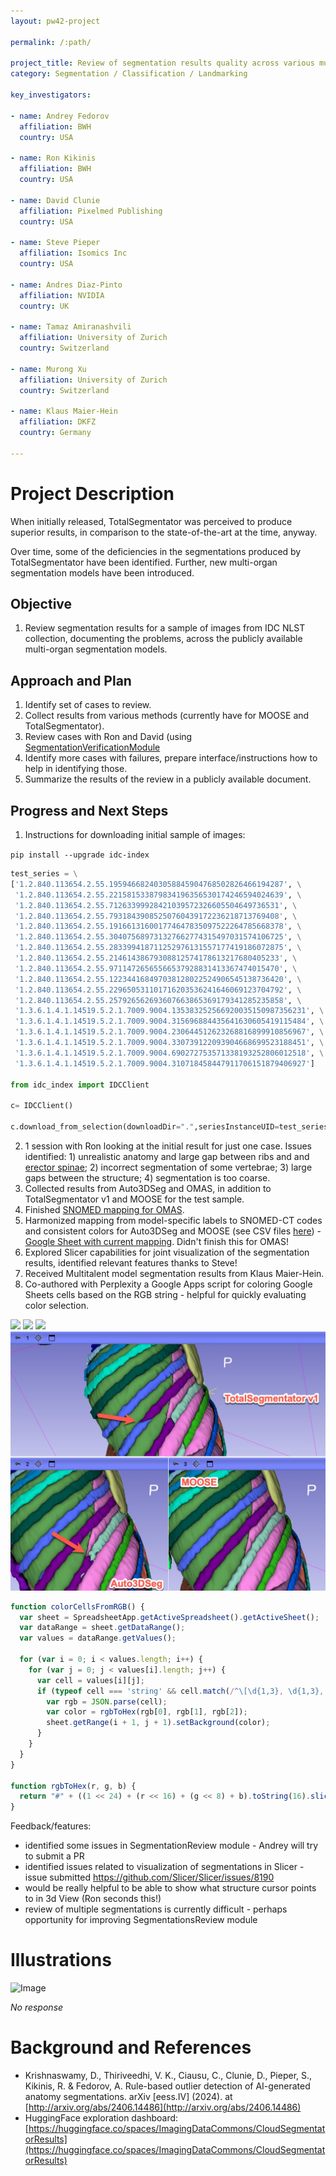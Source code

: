 ```yaml
---
layout: pw42-project

permalink: /:path/

project_title: Review of segmentation results quality across various multi-organ segmentation models
category: Segmentation / Classification / Landmarking

key_investigators:

- name: Andrey Fedorov
  affiliation: BWH
  country: USA

- name: Ron Kikinis
  affiliation: BWH
  country: USA

- name: David Clunie
  affiliation: Pixelmed Publishing
  country: USA

- name: Steve Pieper
  affiliation: Isomics Inc
  country: USA

- name: Andres Diaz-Pinto
  affiliation: NVIDIA
  country: UK

- name: Tamaz Amiranashvili
  affiliation: University of Zurich
  country: Switzerland

- name: Murong Xu
  affiliation: University of Zurich
  country: Switzerland

- name: Klaus Maier-Hein
  affiliation: DKFZ
  country: Germany

---
```


# Project Description

<!-- Add a short paragraph describing the project. -->


When initially released, TotalSegmentator was perceived to produce superior results, in comparison to the state-of-the-art at the time, anyway.

Over time, some of the deficiencies in the segmentations produced by TotalSegmentator have been identified. Further, new multi-organ segmentation models have been introduced.



## Objective

<!-- Describe here WHAT you would like to achieve (what you will have as end result). -->


1. Review segmentation results for a sample of images from IDC NLST collection, documenting the problems, across the publicly available multi-organ segmentation models. 





## Approach and Plan

<!-- Describe here HOW you would like to achieve the objectives stated above. -->

1. Identify set of cases to review.
2. Collect results from various methods (currently have for MOOSE and TotalSegmentator).
3. Review cases with Ron and David (using [SegmentationVerificationModule](https://projectweek.na-mic.org/PW41_2024_MIT/Projects/SegmentationVerificationModuleForFinalizingMultiLabelAiSegmentations/)
4. Identify more cases with failures, prepare interface/instructions how to help in identifying those.
5. Summarize the results of the review in a publicly available document.

## Progress and Next Steps

1. Instructions for downloading initial sample of images:

`pip install --upgrade idc-index`

```python
test_series = \
['1.2.840.113654.2.55.195946682403058845904768502826466194287', \
 '1.2.840.113654.2.55.221581533879834196356530174246594024639', \
 '1.2.840.113654.2.55.71263399928421039572326605504649736531', \
 '1.2.840.113654.2.55.79318439085250760439172236218713769408', \
 '1.2.840.113654.2.55.191661316001774647835097522264785668378', \
 '1.2.840.113654.2.55.304075689731327662774315497031574106725', \
 '1.2.840.113654.2.55.283399418711252976131557177419186072875', \
 '1.2.840.113654.2.55.21461438679308812574178613217680405233', \
 '1.2.840.113654.2.55.97114726565566537928831413367474015470', \
 '1.2.840.113654.2.55.122344168497038128022524906545138736420', \
 '1.2.840.113654.2.55.229650531101716203536241646069123704792', \
 '1.2.840.113654.2.55.257926562693607663865369179341285235858', \
 '1.3.6.1.4.1.14519.5.2.1.7009.9004.135383252566920035150987356231', \
 '1.3.6.1.4.1.14519.5.2.1.7009.9004.315696884435641630605419115484', \
 '1.3.6.1.4.1.14519.5.2.1.7009.9004.230644512623268816899910856967', \
 '1.3.6.1.4.1.14519.5.2.1.7009.9004.330739122093904668699523188451', \
 '1.3.6.1.4.1.14519.5.2.1.7009.9004.690272753571338193252806012518', \
 '1.3.6.1.4.1.14519.5.2.1.7009.9004.310718458447911706151879406927']

from idc_index import IDCClient 

c= IDCClient()

c.download_from_selection(downloadDir=".",seriesInstanceUID=test_series)
```

2. 1 session with Ron looking at the initial result for just one case. Issues identified: 1) unrealistic anatomy and large gap between ribs and and [erector spinae](https://www.kenhub.com/en/library/anatomy/erector-spinae-muscles); 2) incorrect segmentation of some vertebrae; 3) large gaps between the structure; 4) segmentation is too coarse.
3. Collected results from Auto3DSeg and OMAS, in addition to TotalSegmentator v1 and MOOSE for the test sample.
4. Finished [SNOMED mapping for OMAS](https://docs.google.com/spreadsheets/d/1pBicNskjMDJBnD3w4yAQroj8SGSAhDfA_TUK24dLEyc/edit?gid=1390863317#gid=1390863317).
5. Harmonized mapping from model-specific labels to SNOMED-CT codes and consistent colors for Auto3DSeg and MOOSE (see CSV files [here](https://github.com/NA-MIC/ProjectWeek/tree/master/PW42_2025_GranCanaria/Projects/ReviewOfSegmentationResultsQualityAcrossVariousMultiOrganSegmentationModels)) - [Google Sheet with current mapping](https://docs.google.com/spreadsheets/d/10VNy3kjaeXOgCRSgInCKH014134ZbD5Ezju7zZvVCRY/edit?gid=0#gid=0). Didn't finish this for OMAS!
6. Explored Slicer capabilities for joint visualization of the segmentation results, identified relevant features thanks to Steve!
7. Received Multitalent model segmentation results from Klaus Maier-Hein.
8. Co-authored with Perplexity a Google Apps script for coloring Google Sheets cells based on the RGB string - helpful for quickly evaluating color selection.

![](ts_a3ds_m.jpg)
![](ts_gaps.jpg)
![](t8.gif)
![](broken_ribs.jpg)


```js
function colorCellsFromRGB() {
  var sheet = SpreadsheetApp.getActiveSpreadsheet().getActiveSheet();
  var dataRange = sheet.getDataRange();
  var values = dataRange.getValues();
  
  for (var i = 0; i < values.length; i++) {
    for (var j = 0; j < values[i].length; j++) {
      var cell = values[i][j];
      if (typeof cell === 'string' && cell.match(/^\[\d{1,3}, \d{1,3}, \d{1,3}\]$/)) {
        var rgb = JSON.parse(cell);
        var color = rgbToHex(rgb[0], rgb[1], rgb[2]);
        sheet.getRange(i + 1, j + 1).setBackground(color);
      }
    }
  }
}

function rgbToHex(r, g, b) {
  return "#" + ((1 << 24) + (r << 16) + (g << 8) + b).toString(16).slice(1);
}
```

Feedback/features:
* identified some issues in SegmentationReview module - Andrey will try to submit a PR
* identified issues related to visualization of segmentations in Slicer - issue submitted https://github.com/Slicer/Slicer/issues/8190
* would be really helpful to be able to show what structure cursor points to in 3d View (Ron seconds this!)
* review of multiple segmentations is currently difficult - perhaps opportunity for improving SegmentationsReview module


# Illustrations

<!-- Add pictures and links to videos that demonstrate what has been accomplished. -->

![Image](https://github.com/user-attachments/assets/69b7b3dc-44f6-4d53-8ea9-4c2b62eb0023)

_No response_

# Background and References

<!-- If you developed any software, include link to the source code repository.
     If possible, also add links to sample data, and to any relevant publications. -->
* Krishnaswamy, D., Thiriveedhi, V. K., Ciausu, C., Clunie, D., Pieper, S., Kikinis, R. & Fedorov, A. Rule-based outlier detection of AI-generated anatomy segmentations. arXiv [eess.IV] (2024). at [http://arxiv.org/abs/2406.14486](http://arxiv.org/abs/2406.14486)
* HuggingFace exploration dashboard: [https://huggingface.co/spaces/ImagingDataCommons/CloudSegmentatorResults](https://huggingface.co/spaces/ImagingDataCommons/CloudSegmentatorResults)

